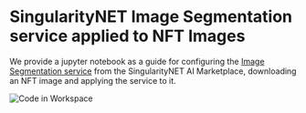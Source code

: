 # SingularityNET Image Segmentation service applied to NFT Images
We provide a jupyter notebook as a guide for configuring the [Image Segmentation service](https://beta.singularitynet.io/servicedetails/org/snet/service/semantic-segmentation) from the SingularityNET AI Marketplace, downloading an NFT image and applying the service to it.

![Code in Workspace](https://demeter.run/code?repository=https://github.com/txpipe/NFT-image-segmentation-JNB.git&template=python&size=small)
